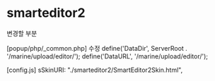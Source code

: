 # smarteditor2

변경할 부분 

[popup/php/_common.php] 수정
define('DataDir', ServerRoot . '/marine/upload/editor/');
define('DataURL', '/marine/upload/editor/');

[config.js]
 sSkinURI: "./smarteditor2/SmartEditor2Skin.html",
 

